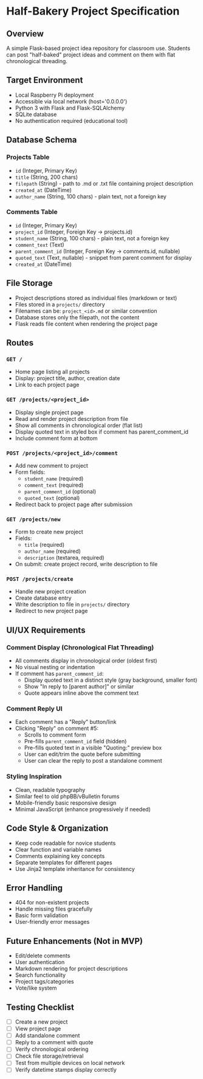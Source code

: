 # Half-Bakery Project Specification

## Overview
A simple Flask-based project idea repository for classroom use. Students can post "half-baked" project ideas and comment on them with flat chronological threading.

## Target Environment
- Local Raspberry Pi deployment
- Accessible via local network (host='0.0.0.0')
- Python 3 with Flask and Flask-SQLAlchemy
- SQLite database
- No authentication required (educational tool)

## Database Schema

### Projects Table
- `id` (Integer, Primary Key)
- `title` (String, 200 chars)
- `filepath` (String) - path to .md or .txt file containing project description
- `created_at` (DateTime)
- `author_name` (String, 100 chars) - plain text, not a foreign key

### Comments Table
- `id` (Integer, Primary Key)
- `project_id` (Integer, Foreign Key → projects.id)
- `student_name` (String, 100 chars) - plain text, not a foreign key
- `comment_text` (Text)
- `parent_comment_id` (Integer, Foreign Key → comments.id, nullable)
- `quoted_text` (Text, nullable) - snippet from parent comment for display
- `created_at` (DateTime)

## File Storage
- Project descriptions stored as individual files (markdown or text)
- Files stored in a `projects/` directory
- Filenames can be: `project_<id>.md` or similar convention
- Database stores only the filepath, not the content
- Flask reads file content when rendering the project page

## Routes

### `GET /`
- Home page listing all projects
- Display: project title, author, creation date
- Link to each project page

### `GET /projects/<project_id>`
- Display single project page
- Read and render project description from file
- Show all comments in chronological order (flat list)
- Display quoted text in styled box if comment has parent_comment_id
- Include comment form at bottom

### `POST /projects/<project_id>/comment`
- Add new comment to project
- Form fields:
  - `student_name` (required)
  - `comment_text` (required)
  - `parent_comment_id` (optional)
  - `quoted_text` (optional)
- Redirect back to project page after submission

### `GET /projects/new`
- Form to create new project
- Fields:
  - `title` (required)
  - `author_name` (required)
  - `description` (textarea, required)
- On submit: create project record, write description to file

### `POST /projects/create`
- Handle new project creation
- Create database entry
- Write description to file in `projects/` directory
- Redirect to new project page

## UI/UX Requirements

### Comment Display (Chronological Flat Threading)
- All comments display in chronological order (oldest first)
- No visual nesting or indentation
- If comment has `parent_comment_id`:
  - Display quoted text in a distinct style (gray background, smaller font)
  - Show "In reply to [parent author]" or similar
  - Quote appears inline above the comment text

### Comment Reply UI
- Each comment has a "Reply" button/link
- Clicking "Reply" on comment #5:
  - Scrolls to comment form
  - Pre-fills `parent_comment_id` field (hidden)
  - Pre-fills quoted text in a visible "Quoting:" preview box
  - User can edit/trim the quote before submitting
  - User can clear the reply to post a standalone comment

### Styling Inspiration
- Clean, readable typography
- Similar feel to old phpBB/vBulletin forums
- Mobile-friendly basic responsive design
- Minimal JavaScript (enhance progressively if needed)

## Code Style & Organization
- Keep code readable for novice students
- Clear function and variable names
- Comments explaining key concepts
- Separate templates for different pages
- Use Jinja2 template inheritance for consistency

## Error Handling
- 404 for non-existent projects
- Handle missing files gracefully
- Basic form validation
- User-friendly error messages

## Future Enhancements (Not in MVP)
- Edit/delete comments
- User authentication
- Markdown rendering for project descriptions
- Search functionality
- Project tags/categories
- Vote/like system

## Testing Checklist
- [ ] Create a new project
- [ ] View project page
- [ ] Add standalone comment
- [ ] Reply to a comment with quote
- [ ] Verify chronological ordering
- [ ] Check file storage/retrieval
- [ ] Test from multiple devices on local network
- [ ] Verify datetime stamps display correctly